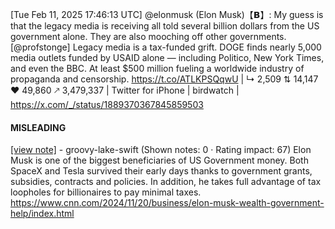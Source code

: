 [Tue Feb 11, 2025 17:46:13 UTC] @elonmusk (Elon Musk)【𝗕】: My guess is that the legacy media is receiving all told several billion dollars from the US government alone.  They are also mooching off other governments. [@profstonge] Legacy media is a tax-funded grift. DOGE finds nearly 5,000 media outlets funded by USAID alone — including Politico, New York Times, and even the BBC. At least $500 million fueling a worldwide industry of propaganda and censorship. https://t.co/ATLKPSQqwU | ↳ 2,509 ⇅ 14,147 ♥ 49,860 🡕 3,479,337 | Twitter for iPhone | birdwatch | https://x.com/_/status/1889370367845859503

#### MISLEADING

[[view note]](https://x.com/i/birdwatch/n/1889384170486730822) - groovy-lake-swift (Shown notes: 0 · Rating impact: 67)
Elon Musk is one of the biggest beneficiaries of US
Government money. Both SpaceX and Tesla survived their early days thanks to government grants, subsidies, contracts and policies. In addition, he takes full advantage of tax loopholes for billionaires to pay minimal taxes.
https://www.cnn.com/2024/11/20/business/elon-musk-wealth-government-help/index.html

